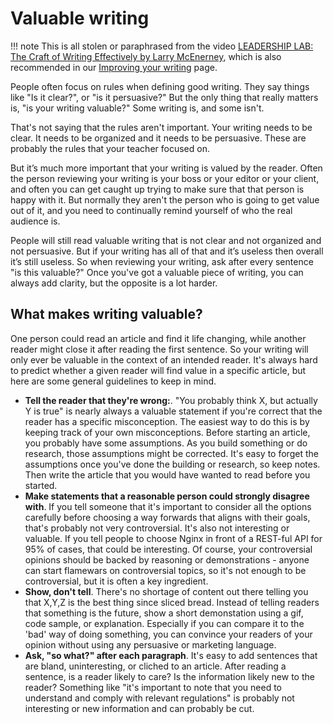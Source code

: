 # Valuable writing

!!! note
    This is all stolen or paraphrased from the video [LEADERSHIP LAB: The Craft of Writing Effectively by Larry McEnerney](https://www.youtube.com/watch?v=vtIzMaLkCaM), which is also recommended in our [Improving your writing](https://styleguide.ritza.co/improving-your-writing/how-do-I-become-a-good-writer/) page.

People often focus on rules when defining good writing. They say things like "Is it clear?", or "is it persuasive?" But the only thing that really matters is, "is your writing valuable?" Some writing is, and some isn't. 

That's not saying that the rules aren't important. Your writing needs to be clear. It needs to be organized and it needs to be persuasive. These are probably the rules that your teacher focused on. 

But it’s much more important that your writing is valued by the reader. Often the person reviewing your writing is your boss or your editor or your client, and often you can get caught up trying to make sure that that person is happy with it. But normally they aren't the person who is going to get value out of it, and you need to continually remind yourself of who the real audience is. 

People will still read valuable writing that is not clear and not organized and not persuasive. But if your writing has all of that and it’s useless then overall it’s still useless. So when reviewing your writing, ask after every sentence "is this valuable?" Once you've got a valuable piece of writing, you can always add clarity, but the opposite is a lot harder.

## What makes writing valuable?

One person could read an article and find it life changing, while another reader might close it after reading the first sentence. So your writing will only ever be valuable in the context of an intended reader. It's always hard to predict whether a given reader will find value in a specific article, but here are some general guidelines to keep in mind.

* **Tell the reader that they're wrong:**. "You probably think X, but actually Y is true" is nearly always a valuable statement if you're correct that the reader has a specific misconception. The easiest way to do this is by keeping track of your own misconceptions. Before starting an article, you probably have some assumptions. As you build something or do research, those assumptions might be corrected. It's easy to forget the assumptions once you've done the building or research, so keep notes. Then write the article that you would have wanted to read before you started.
* **Make statements that a reasonable person could strongly disagree with**. If you tell someone that it's important to consider all the options carefully before choosing a way forwards that aligns with their goals, that's probably not very controversial. It's also not interesting or valuable. If you tell people to choose Nginx in front of a REST-ful API for 95% of cases, that could be interesting. Of course, your controversial opinions should be backed by reasoning or demonstrations - anyone can start flamewars on controversial topics, so it's not enough to be controversial, but it is often a key ingredient.
* **Show, don't tell**. There's no shortage of content out there telling you that X,Y,Z is the best thing since sliced bread. Instead of telling readers that something is the future, show a short demonstation using a gif, code sample, or explanation. Especially if you can compare it to the 'bad' way of doing something, you can convince your readers of your opinion without using any persuasive or marketing language.
* **Ask, "so what?" after each paragraph**. It's easy to add sentences that are bland, uninteresting, or cliched to an article. After reading a sentence, is a reader likely to care? Is the information likely new to the reader? Something like "it's important to note that you need to understand and comply with relevant regulations" is probably not interesting or new information and can probably be cut.



